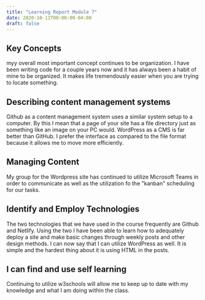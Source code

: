 ```yaml
---
title: "Learning Report Module 7"
date: 2020-10-11T00:00:00-04:00
draft: false
---
```


## Key Concepts
myy overall most important concept continues to be organization. I have been writing code
for a couple years now and it has always been a habit of mine to be organized. It makes life tremendously easier when you are trying to locate something.

## Describing content management systems
Github as a content management system uses a similar system setup to a computer. By this I mean that a page of your site has a file directory just as something like
an image on your PC would. WordPress as a CMS is far better than GitHub. I prefer the interface as compared to the file format because it allows me to move more efficiently.

## Managing Content
My group for the Wordpress site has continued to utilize Microsoft Teams in order to communicate
as well as the utilization fo the "kanban" scheduling for our tasks.

## Identify and Employ Technologies
The two technologies that we have used in the course frequently are Github and Netlify.
Using the two I have been able to learn how to adequately deploy a site and make basic changes
through weekly posts and other design methods. I can now say that I can utilize WordPress as well. It is simple and the hardest thing about it is using HTML in the posts.

## I can find and use self learning
Continuing to utilize w3schools will allow me to keep up to date with my knowledge and what 
I am doing within the class.
